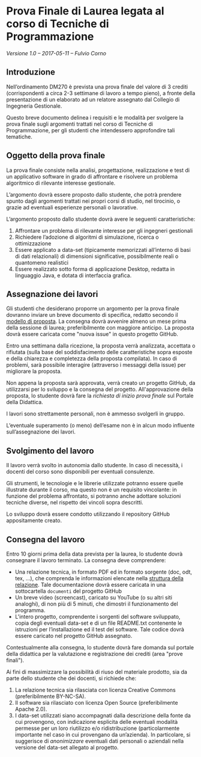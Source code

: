 # Prova Finale di Laurea legata al corso di Tecniche di Programmazione
_Versione 1.0 – 2017-05-11 – Fulvio Corno_

## Introduzione

Nell’ordinamento DM270 è prevista una prova finale del valore di 3 crediti (corrispondenti a circa 2-3 settimane di lavoro a tempo pieno), a fronte della presentazione di un elaborato ad un relatore assegnato dal Collegio di Ingegneria Gestionale.

Questo breve documento delinea i requisiti e le modalità per svolgere la prova finale sugli argomenti trattati nel corso di Tecniche di Programmazione, per gli studenti che intendessero approfondire tali tematiche.

## Oggetto della prova finale

La prova finale consiste nella analisi, progettazione, realizzazione e test di un applicativo software in grado di affrontare e risolvere un problema algoritmico di rilevante interesse gestionale.

L’argomento dovrà essere proposto dallo studente, che potrà prendere spunto dagli argomenti trattati nei propri corsi di studio, nel tirocinio, o grazie ad eventuali esperienze personali o lavorative.

L’argomento proposto dallo studente dovrà avere le seguenti caratteristiche:
1.	Affrontare un problema di rilevante interesse per gli ingegneri gestionali
2.	Richiedere l’adozione di algoritmi di simulazione, ricerca o ottimizzazione
3.	Essere applicato a data-set (tipicamente memorizzati all’interno di basi di dati relazionali) di dimensioni significative, possibilmente reali o quantomeno realistici
4.	Essere realizzato sotto forma di applicazione Desktop, redatta in linguaggio Java, e dotata di interfaccia grafica.

## Assegnazione dei lavori

Gli studenti che desiderano proporre un argomento per la prova finale dovranno inviare un breve documento di specifica, redatto secondo il [modello di proposta](MODELLOPROPOSTA.md). La consegna dovrà avvenire almeno un mese prima della sessione di laurea; preferibilmente con maggiore anticipo. La proposta dovrà essere caricata come "nuova issue" in questo progetto GitHub.

Entro una settimana dalla ricezione, la proposta verrà analizzata, accettata o rifiutata (sulla base del soddisfacimento delle caratteristiche sopra esposte e della chiarezza e completezza della proposta compilata). In caso di problemi, sarà possibile interagire (attraverso i messaggi della issue) per migliorare la proposta.

Non appena la proposta sarà approvata, verrà creato un progetto GitHub, da utilizzarsi per lo sviluppo e la consegna del progetto. All'approvazione della proposta, lo studente dovrà fare la *richiesta di inizio prova finale* sul Portale della Didattica.

I lavori sono strettamente personali, non è ammesso svolgerli in gruppo.

L’eventuale superamento (o meno) dell’esame non è in alcun modo influente sull’assegnazione dei lavori.

## Svolgimento del lavoro

Il lavoro verrà svolto in autonomia dallo studente. In caso di necessità, i docenti del corso sono disponibili per eventuali consulenze.

Gli strumenti, le tecnologie e le librerie utilizzate potranno essere quelle illustrate durante il corso, ma questo non è un requisito vincolante: in funzione del problema affrontato, si potranno anche adottare soluzioni tecniche diverse, nel rispetto dei vincoli sopra descritti.

Lo sviluppo dovrà essere condotto utilizzando il repository GitHub appositamente creato.

## Consegna del lavoro

Entro 10 giorni prima della data prevista per la laurea, lo studente dovrà consegnare il lavoro terminato. La consegna deve comprendere:

 -	Una relazione tecnica, in formato PDF ed in formato sorgente (doc, odt, tex, ...), che comprenda le informazioni elencate nella [struttura della relazione](STRUTTURARELAZIONE.md). Tale documentazione dovrà essere caricata in una sottocartella `documenti` del progetto GitHub
 -	Un breve video (screencast), caricato su YouTube (o su altri siti analoghi), di non più di 5 minuti, che dimostri il funzionamento del programma.
 -	L'intero progetto, comprendente i sorgenti del software sviluppato, copia degli eventuali data-set e di un file README.txt contenente le istruzioni per l’installazione ed il test del software. Tale codice dovrà essere caricato nel progetto GitHub assegnato.

Contestualmente alla consegna, lo studente dovrà fare domanda sul portale della didattica per la valutazione e registrazione dei crediti (area "prove finali").

Ai fini di massimizzare la possibilità di riuso del materiale prodotto, sia da parte dello studente che dei docenti, si richiede che:

1.	La relazione tecnica sia rilasciata con licenza Creative Commons (preferibilmente BY-NC-SA).
2.	Il software sia rilasciato con licenza Open Source (preferibilmente Apache 2.0).
3.	I data-set utilizzati siano accompagnati dalla descrizione della fonte da cui provengono, con indicazione esplicita delle eventuali modalità permesse per un loro riutilizzo e/o ridistribuzione (particolarmente importante nel caso in cui provengano da un’azienda). In particolare, si suggerisce di *anonimizzare* eventuali dati personali o aziendali nella versione del data-set allegato al progetto.

